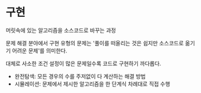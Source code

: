 # 구현

머릿속에 있는 알고리즘을 소스코드로 바꾸는 과정

문제 해결 분야에서 구현 유형의 문제는 '풀이를 떠올리는 것은 쉽지만 소스코드로 옮기기 어려운 문제'를 의미한다.

대체로 사소한 조건 설정이 많은 문제일수록 코드로 구현하기 까다롭다.

- 완전탐색: 모든 경우의 수를 주저없이 다 계산하는 해결 방법
- 시뮬레이션: 문제에서 제시한 알고리즘을 한 단계식 차례대로 직접 수행
